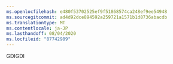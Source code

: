 ```yaml
---
ms.openlocfilehash: e480f53702525ef9f51868574ca248ef9ee54948
ms.sourcegitcommit: ad4d92dce894592a259721a1571b1d8736abacdb
ms.translationtype: MT
ms.contentlocale: ja-JP
ms.lasthandoff: 08/04/2020
ms.locfileid: "87742989"
---
```

<span data-ttu-id="aeb2d-101">GDI</span><span class="sxs-lookup"><span data-stu-id="aeb2d-101">GDI</span></span>
